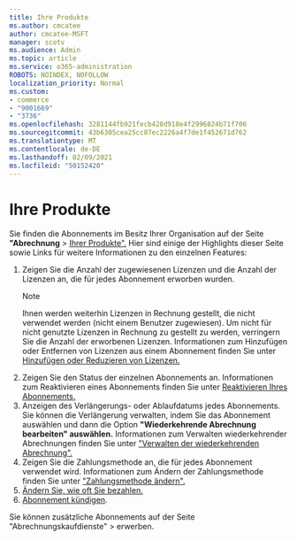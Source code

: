```yaml
---
title: Ihre Produkte
ms.author: cmcatee
author: cmcatee-MSFT
manager: scotv
ms.audience: Admin
ms.topic: article
ms.service: o365-administration
ROBOTS: NOINDEX, NOFOLLOW
localization_priority: Normal
ms.custom:
- commerce
- "9001669"
- "3736"
ms.openlocfilehash: 3281144fb921fecb428d918e4f2996824b71f706
ms.sourcegitcommit: 43b6305cea25cc87ec2226a4f7de1f452671d762
ms.translationtype: MT
ms.contentlocale: de-DE
ms.lasthandoff: 02/09/2021
ms.locfileid: "50152420"
---
```

# <a name="your-products"></a>Ihre Produkte

Sie finden die Abonnements im Besitz Ihrer Organisation auf der Seite **"Abrechnung**  >  [Ihrer Produkte".](https://go.microsoft.com/fwlink/p/?linkid=842054) Hier sind einige der Highlights dieser Seite sowie Links für weitere Informationen zu den einzelnen Features:

1. Zeigen Sie die Anzahl der zugewiesenen Lizenzen und die Anzahl der Lizenzen an, die für jedes Abonnement erworben wurden.
    > [!NOTE]
    > Ihnen werden weiterhin Lizenzen in Rechnung gestellt, die nicht verwendet werden (nicht einem Benutzer zugewiesen). Um nicht für nicht genutzte Lizenzen in Rechnung zu gestellt zu werden, verringern Sie die Anzahl der erworbenen Lizenzen. Informationen zum Hinzufügen oder Entfernen von Lizenzen aus einem Abonnement finden Sie unter [Hinzufügen oder Reduzieren von Lizenzen.](https://docs.microsoft.com/alchemyinsights/how-to-add-or-reduce-licenses)
2. Zeigen Sie den Status der einzelnen Abonnements an. Informationen zum Reaktivieren eines Abonnements finden Sie unter [Reaktivieren Ihres Abonnements.](reactivate-your-subscription.md)
3. Anzeigen des Verlängerungs- oder Ablaufdatums jedes Abonnements. Sie können die Verlängerung verwalten, indem Sie das Abonnement auswählen und dann die Option **"Wiederkehrende Abrechnung bearbeiten" auswählen.** Informationen zum Verwalten wiederkehrender Abrechnungen finden Sie unter ["Verwalten der wiederkehrenden Abrechnung".](manage-auto-renewal.md)
4. Zeigen Sie die Zahlungsmethode an, die für jedes Abonnement verwendet wird. Informationen zum Ändern der Zahlungsmethode finden Sie unter ["Zahlungsmethode ändern".](change-payment-method.md)
5. [Ändern Sie, wie oft Sie bezahlen.](change-how-often-you-pay.md)
6. [Abonnement kündigen](https://go.microsoft.com/fwlink/?linkid=2119113).

Sie können zusätzliche Abonnements auf der Seite "Abrechnungskaufdienste"  >  [](https://go.microsoft.com/fwlink/p/?linkid=868433) erwerben.